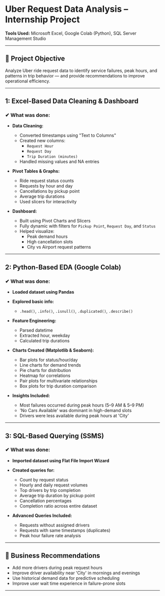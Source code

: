 # Uber Request Data Analysis – Internship Project

**Tools Used:** Microsoft Excel, Google Colab (Python), SQL Server Management Studio

---

## 📌 Project Objective
Analyze Uber ride request data to identify service failures, peak hours, and patterns in trip behavior — and provide recommendations to improve operational efficiency.

---

## 1: Excel-Based Data Cleaning & Dashboard

### ✔ What was done:
- **Data Cleaning:**
  - Converted timestamps using "Text to Columns"
  - Created new columns:
    - `Request Hour`
    - `Request Day`
    - `Trip Duration (minutes)`
  - Handled missing values and NA entries

- **Pivot Tables & Graphs:**
  - Ride request status counts
  - Requests by hour and day
  - Cancellations by pickup point
  - Average trip durations
  - Used slicers for interactivity

- **Dashboard:**
  - Built using Pivot Charts and Slicers
  - Fully dynamic with filters for `Pickup Point`, `Request Day`, and `Status`
  - Helped visualize:
    - Peak demand hours
    - High cancellation slots
    - City vs Airport request patterns

---

## 2: Python-Based EDA (Google Colab)

### ✔ What was done:
- **Loaded dataset using Pandas**
- **Explored basic info:**
  - `.head()`, `.info()`, `.isnull()`, `.duplicated()`, `.describe()`

- **Feature Engineering:**
  - Parsed datetime
  - Extracted hour, weekday
  - Calculated trip durations

- **Charts Created (Matplotlib & Seaborn):**
  - Bar plots for status/hour/day
  - Line charts for demand trends
  - Pie charts for distribution
  - Heatmap for correlations
  - Pair plots for multivariate relationships
  - Box plots for trip duration comparison

- **Insights Included:**
  - Most failures occurred during peak hours (5–9 AM & 5–9 PM)
  - 'No Cars Available' was dominant in high-demand slots
  - Drivers were less available during peak hours at 'City'

---

## 3: SQL-Based Querying (SSMS)

### ✔ What was done:
- **Imported dataset using Flat File Import Wizard**
- **Created queries for:**
  - Count by request status
  - Hourly and daily request volumes
  - Top drivers by trip completion
  - Average trip duration by pickup point
  - Cancellation percentages
  - Completion ratio across entire dataset

- **Advanced Queries Included:**
  - Requests without assigned drivers
  - Requests with same timestamps (duplicates)
  - Peak hour failure rate analysis

---

## 📢 Business Recommendations

- Add more drivers during peak request hours
- Improve driver availability near 'City' in mornings and evenings
- Use historical demand data for predictive scheduling
- Improve user wait time experience in failure-prone slots

---

